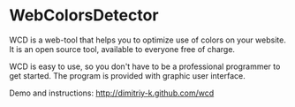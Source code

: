 WebColorsDetector
=================

WCD is a web-tool that helps you to optimize use of colors on your website. It is an open source tool, available to everyone free of charge.

WCD is easy to use, so you don't have to be a professional programmer to get started. The program is provided with graphic user interface.

Demo and instructions: http://dimitriy-k.github.com/wcd
